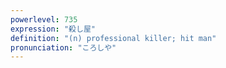 ```yaml
---
powerlevel: 735
expression: "殺し屋"
definition: "(n) professional killer; hit man"
pronunciation: "ころしや"
---
```

